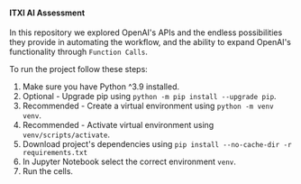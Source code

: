 #### ITXI AI Assessment

In this repository we explored OpenAI's APIs and the endless possibilities they provide in automating the workflow, and the ability to expand OpenAI's functionality through `Function Calls`.

To run the project follow these steps:
1. Make sure you have Python ^3.9 installed.
2. Optional - Upgrade pip using `python -m pip install --upgrade pip`.
3. Recommended - Create a virtual environment using `python -m venv venv`.
4. Recommended - Activate virtual environment using `venv/scripts/activate`.
5. Download project's dependencies using `pip install --no-cache-dir -r requirements.txt`
6. In Jupyter Notebook select the correct environment `venv`.
7. Run the cells.